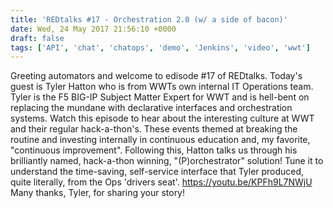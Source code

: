 ```yaml
---
title: 'REDtalks #17 - Orchestration 2.0 (w/ a side of bacon)'
date: Wed, 24 May 2017 21:56:10 +0000
draft: false
tags: ['API', 'chat', 'chatops', 'demo', 'Jenkins', 'video', 'wwt']
---
```


Greeting automators and welcome to edisode #17 of REDtalks. Today's guest is Tyler Hatton who is from WWTs own internal IT Operations team. Tyler is the F5 BIG-IP Subject Matter Expert for WWT and is hell-bent on replacing the mundane with declarative interfaces and orchestration systems. Watch this episode to hear about the interesting culture at WWT and their regular hack-a-thon's. These events themed at breaking the routine and investing internally in continuous education and, my favorite, "continuous improvement". Following this, Hatton talks us through his brilliantly named, hack-a-thon winning, "(P)orchestrator" solution! Tune it to understand the time-saving, self-service interface that Tyler produced, quite literally, from the Ops 'drivers seat'. https://youtu.be/KPFh9L7NWjU   Many thanks, Tyler, for sharing your story!